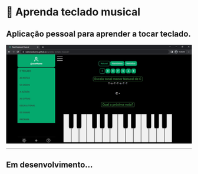 # 🎹 Aprenda teclado musical

## Aplicação pessoal para aprender a tocar teclado.

<img align="center" src="./img/p10.jpg"/>

----

## Em desenvolvimento...
